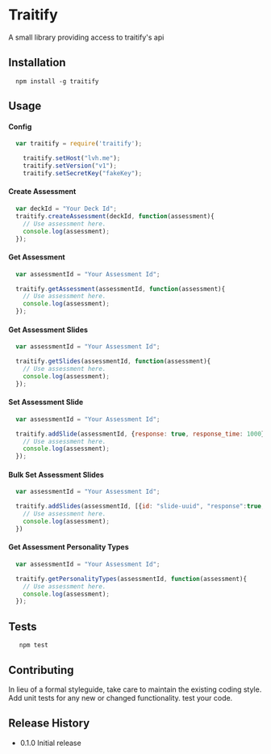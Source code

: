 Traitify
=========

A small library providing access to traitify's api

## Installation

```shell
  npm install -g traitify
```

## Usage

#### Config
```js
  var traitify = require('traitify');

	traitify.setHost("lvh.me");
	traitify.setVersion("v1");
	traitify.setSecretKey("fakeKey");
```

#### Create Assessment
```js
  var deckId = "Your Deck Id";
  traitify.createAssessment(deckId, function(assessment){
  	// Use assessment here.
  	console.log(assessment);
  });
```

#### Get Assessment
```js
  var assessmentId = "Your Assessment Id";

  traitify.getAssessment(assessmentId, function(assessment){
    // Use assessment here.
    console.log(assessment);
  });
```

#### Get Assessment Slides
```js
  var assessmentId = "Your Assessment Id";

  traitify.getSlides(assessmentId, function(assessment){
    // Use assessment here.
    console.log(assessment);
  });
```

#### Set Assessment Slide
```js
  var assessmentId = "Your Assessment Id";

  traitify.addSlide(assessmentId, {response: true, response_time: 1000}, function(assessment){
    // Use assessment here.
    console.log(assessment);
  });
```

#### Bulk Set Assessment Slides
```js
  var assessmentId = "Your Assessment Id";

  traitify.addSlides(assessmentId, [{id: "slide-uuid", "response":true, response_time: 1000}], function(assessment){
    // Use assessment here.
    console.log(assessment);
  })
```


#### Get Assessment Personality Types
```js
  var assessmentId = "Your Assessment Id";

  traitify.getPersonalityTypes(assessmentId, function(assessment){
    // Use assessment here.
    console.log(assessment);
  });
```

## Tests

```shell
   npm test
```

## Contributing

In lieu of a formal styleguide, take care to maintain the existing coding style.
Add unit tests for any new or changed functionality. test your code.

## Release History

* 0.1.0 Initial release
